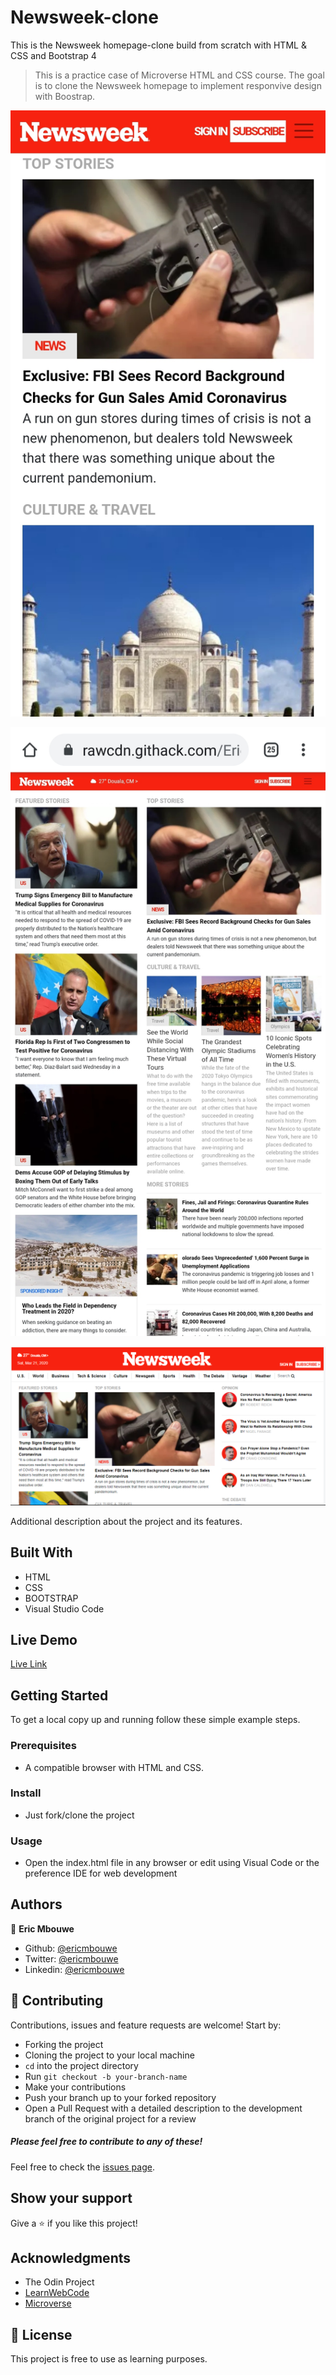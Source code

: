 # Newsweek-clone
This is the Newsweek homepage-clone build from scratch with HTML &amp; CSS and Bootstrap 4

> This is a practice case of Microverse HTML and CSS course. The goal is to clone the Newsweek homepage to implement responvive design with Boostrap.

![screenshot](./images/mobile.jpg)

![screenshot](./images/tablet.jpg)

![screenshot](./images/newsweek-screenshot1.PNG)

Additional description about the project and its features.

## Built With

- HTML
- CSS
- BOOTSTRAP
- Visual Studio Code

## Live Demo

[Live Link](https://rawcdn.githack.com/EricMbouwe/Newsweek-clone/c2699226a27a68898b9affb0f983d9a9500067a8/index.html)

## Getting Started

To get a local copy up and running follow these simple example steps.

### Prerequisites

- A compatible browser with HTML and CSS.

### Install

- Just fork/clone the project

### Usage

- Open the index.html file in any browser or edit using Visual Code or the preference IDE for web development


## Authors

👤 **Eric Mbouwe**

- Github: [@ericmbouwe](https://github.com/ericmbouwe)
- Twitter: [@ericmbouwe](https://twitter.com/ericmbouwe)
- Linkedin: [@ericmbouwe](https://www.linkedin.com/in/ericmbouwe/)

## 🤝 Contributing

Contributions, issues and feature requests are welcome! Start by:

* Forking the project
* Cloning the project to your local machine
* `cd` into the project directory
* Run `git checkout -b your-branch-name`
* Make your contributions
* Push your branch up to your forked repository
* Open a Pull Request with a detailed description to the development branch of the original project for a review

##### Please feel free to contribute to any of these!

Feel free to check the [issues page](https://github.com/EricMbouwe/Newsweek-clone/issues).

## Show your support

Give a ⭐️ if you like this project!

## Acknowledgments

- The Odin Project
- [LearnWebCode](https://www.youtube.com/channel/UCHRp19HU7Y2LwfI0Ai6WAGQ)
- [Microverse](microverse.org)

## 📝 License

This project is free to use as learning purposes.